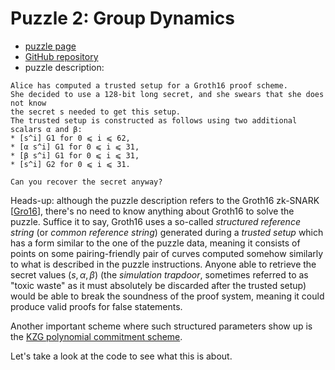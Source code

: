 # Puzzle 2: Group Dynamics

- [puzzle page](https://zkhack.dev/events/puzzle2.html)
- [GitHub repository](https://github.com/kobigurk/zkhack-trusted-setup)
- puzzle description:

```text
Alice has computed a trusted setup for a Groth16 proof scheme.
She decided to use a 128-bit long secret, and she swears that she does not know
the secret s needed to get this setup.
The trusted setup is constructed as follows using two additional scalars α and β:
* [s^i] G1 for 0 ⩽ i ⩽ 62,
* [α s^i] G1 for 0 ⩽ i ⩽ 31,
* [β s^i] G1 for 0 ⩽ i ⩽ 31,
* [s^i] G2 for 0 ⩽ i ⩽ 31.

Can you recover the secret anyway?
```

Heads-up: although the puzzle description refers to the Groth16 zk-SNARK [[Gro16](../../references.md#Gro16)], there's no need to know anything about Groth16 to solve the puzzle.
Suffice it to say, Groth16 uses a so-called *structured reference string* (or *common reference string*) generated during a *trusted setup* which has a form similar to the one of the puzzle data, meaning it consists of points on some pairing-friendly pair of curves computed somehow similarly to what is described in the puzzle instructions.
Anyone able to retrieve the secret values $(s, \alpha, \beta)$ (the *simulation trapdoor*, sometimes referred to as "toxic waste" as it must absolutely be discarded after the trusted setup) would be able to break the soundness of the proof system, meaning it could produce valid proofs for false statements.

Another important scheme where such structured parameters show up is the [KZG polynomial commitment scheme](../../cryptographic-notions/polynomial-commitment-schemes.md).

Let's take a look at the code to see what this is about.
